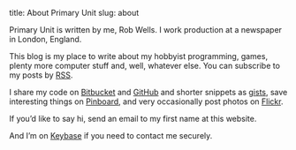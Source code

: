 title: About Primary Unit
slug: about

Primary Unit is written by me, Rob Wells. I work production at a newspaper in London, England.

This blog is my place to write about my hobbyist programming, games, plenty more computer stuff and, well, whatever else. You can subscribe to my posts by [RSS][].

I share my code on [Bitbucket][] and [GitHub][] and shorter snippets as [gists][], save interesting things on [Pinboard][], and very occasionally post photos on [Flickr][].

If you’d like to say hi, send an email to my first name at this website.

And I’m on [Keybase][] if you need to contact me securely.

[RSS]: /rss
[Bitbucket]: https://bitbucket.org/robjwells/
[GitHub]: https://github.com/robjwells
[gists]: https://gist.github.com/robjwells
[Pinboard]: https://pinboard.in/u:robjwells/public
[Flickr]: http://flickr.com/photos/orwellianrob/
[Keybase]: https://keybase.io/robjwells
